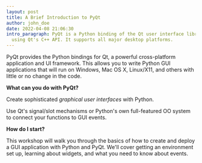 ```yaml
---
layout: post
title: A Brief Introduction to PyQt
author: john_doe
date: 2022-04-08 21:06:30
intro_paragraph: PyQt is a Python binding of the Qt user interface library,
  using Qt's C++ API. It supports all major desktop platforms.
---
```

PyQt provides the Python bindings for Qt, a powerful cross-platform application and UI framework. This allows you to write Python GUI applications that will run on Windows, Mac OS X, Linux/X11, and others with little or no change in the code.

**What can you do with PyQt?**

Create sophisticated *graphical user interfaces* with Python. 

Use Qt's signal/slot mechanisms or Python's own full-featured OO system to connect your functions to GUI events.

**How do I start?**

This workshop will walk you through the basics of how to create and deploy a GUI application with Python and PyQt. We'll cover getting an environment set up, learning about widgets, and what you need to know about events. 

